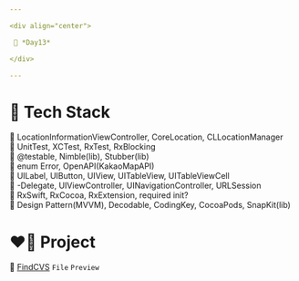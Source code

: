 ```yaml
---

<div align="center">

 💚 *Day13*

</div>

---
```


# 🤖 Tech Stack
🍏 LocationInformationViewController, CoreLocation, CLLocationManager  
🍏 UnitTest, XCTest, RxTest, RxBlocking  
🍏 @testable, Nimble(lib), Stubber(lib)  
🍏 enum Error, OpenAPI(KakaoMapAPI)    
🍎 UILabel, UIButton, UIView, UITableView, UITableViewCell  
🍎 -Delegate, UIViewController, UINavigationController, URLSession  
🍎 RxSwift, RxCocoa, RxExtension, required init?  
🍎 Design Pattern(MVVM), Decodable, CodingKey, CocoaPods, SnapKit(lib)  

# ❤️‍🔥 Project
📂 [FindCVS](https://github.com/DCherish/iOS_N_Swift/tree/main/Day13/FindCVS) `File` `Preview`  